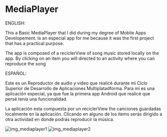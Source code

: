 # MediaPlayer

ENGLISH:

This a Basic MediaPlayer that I did during my degree of Mobile Apps Developement.
Is an especial app for me because it was the first project that has a practical purpose.

The app is composed of a reciclerView of song music stored locally on the app. By clicking on an item you will directed
to an activity where you can reproduce the song


ESPAÑOL:

Este es un Reproductor de audio y video que realicé durante mi Ciclo Superior de Desarrollo de Aplicaciones Multiplatadforma.
Para mi es una aplicación especial, ya que fue la primera app Android que realicé que persé tenía una funcionalidad.

La aplicación esta compuesta por un reciclerView the canciones guardadas localmente en la aplicación. Clicando en alguno de los
items serás dirigido a otra actividad en donde podrás reproducir la música.

![img_mediaplayer1](https://user-images.githubusercontent.com/101838134/228034251-8aca135d-54d3-41e7-8bd1-fd676252308d.jpg)
![img_mediaplayer2](https://user-images.githubusercontent.com/101838134/228034258-bbd956c7-4401-4c63-b394-9ea4b3612d55.jpg)
